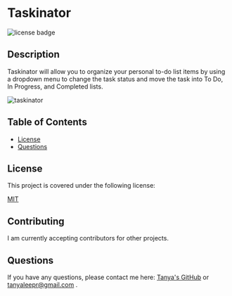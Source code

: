 # Taskinator

![license badge](https://img.shields.io/badge/license-MIT-brightgreen)

## Description

Taskinator will allow you to organize your personal to-do list items by using a dropdown menu to change the task status and move the task into To Do, In Progress, and Completed lists. 

![taskinator](https://user-images.githubusercontent.com/92898110/165554195-b4b99b55-ff3f-41dd-a298-83ee7a981147.png)

## Table of Contents

- [License](#license)
- [Questions](#questions)
  <a name="installation"></a>


## License

This project is covered under the following license:

[MIT](https://www.mit.edu/~amini/LICENSE.md)

<a name="contributing"></a>

## Contributing

I am currently accepting contributors for other projects.
<a name="tests"></a>

<a name="questions"></a>

## Questions

If you have any questions, please contact me here: [Tanya's GitHub](https://github.com/tanyaleepr) or <tanyaleepr@gmail.com> .

